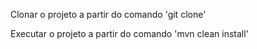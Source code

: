 Clonar o projeto a partir do comando 'git clone'

Executar o projeto a partir do comando 'mvn clean install'